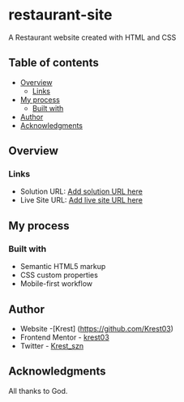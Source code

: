 # restaurant-site
A Restaurant website created with HTML and CSS

## Table of contents

- [Overview](#overview)
  - [Links](#links)
- [My process](#my-process)
  - [Built with](#built-with)
- [Author](#author)
- [Acknowledgments](#acknowledgments)

## Overview

### Links

- Solution URL: [Add solution URL here](https://your-solution-url.com)
- Live Site URL: [Add live site URL here](https://qr-code-component-topaz-pi.vercel.app/)

## My process

### Built with

- Semantic HTML5 markup
- CSS custom properties
- Mobile-first workflow


## Author

- Website -[Krest] (https://github.com/Krest03)
- Frontend Mentor - [krest03](https://www.frontendmentor.io/profile/krest03)
- Twitter - [Krest_szn](https://www.twitter.com/krest_szn)

## Acknowledgments

All thanks to God.
